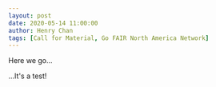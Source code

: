```yaml
---
layout: post
date: 2020-05-14 11:00:00
author: Henry Chan
tags: [Call for Material, Go FAIR North America Network]
---
```


Here we go...

...It's a test!